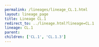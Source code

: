 ```yaml
---
permalink: /lineages/lineage_CL.1.html
layout: lineage_page
title: Lineage CL.1
redirect_to: ../lineage.html?lineage=CL.1
lineage: CL.1
parent: 
children: ['CL.1', 'CL.1.3']
---
```

